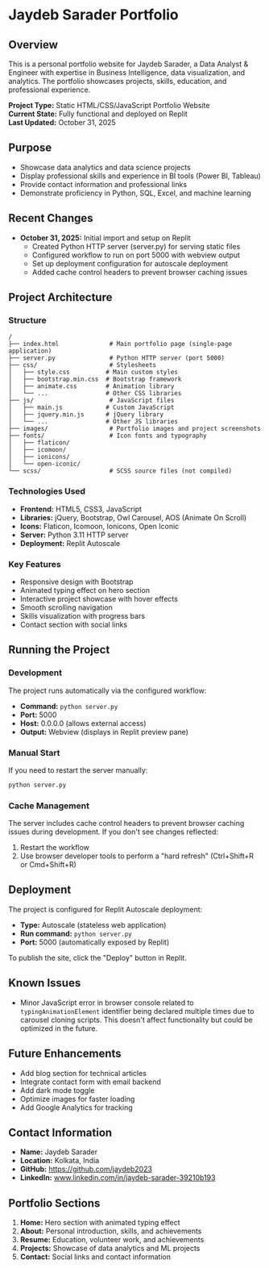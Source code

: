 # Jaydeb Sarader Portfolio

## Overview
This is a personal portfolio website for Jaydeb Sarader, a Data Analyst & Engineer with expertise in Business Intelligence, data visualization, and analytics. The portfolio showcases projects, skills, education, and professional experience.

**Project Type:** Static HTML/CSS/JavaScript Portfolio Website  
**Current State:** Fully functional and deployed on Replit  
**Last Updated:** October 31, 2025

## Purpose
- Showcase data analytics and data science projects
- Display professional skills and experience in BI tools (Power BI, Tableau)
- Provide contact information and professional links
- Demonstrate proficiency in Python, SQL, Excel, and machine learning

## Recent Changes
- **October 31, 2025:** Initial import and setup on Replit
  - Created Python HTTP server (server.py) for serving static files
  - Configured workflow to run on port 5000 with webview output
  - Set up deployment configuration for autoscale deployment
  - Added cache control headers to prevent browser caching issues

## Project Architecture

### Structure
```
/
├── index.html              # Main portfolio page (single-page application)
├── server.py               # Python HTTP server (port 5000)
├── css/                    # Stylesheets
│   ├── style.css          # Main custom styles
│   ├── bootstrap.min.css  # Bootstrap framework
│   ├── animate.css        # Animation library
│   └── ...                # Other CSS libraries
├── js/                     # JavaScript files
│   ├── main.js            # Custom JavaScript
│   ├── jquery.min.js      # jQuery library
│   └── ...                # Other JS libraries
├── images/                 # Portfolio images and project screenshots
├── fonts/                  # Icon fonts and typography
│   ├── flaticon/
│   ├── icomoon/
│   ├── ionicons/
│   └── open-iconic/
└── scss/                   # SCSS source files (not compiled)
```

### Technologies Used
- **Frontend:** HTML5, CSS3, JavaScript
- **Libraries:** jQuery, Bootstrap, Owl Carousel, AOS (Animate On Scroll)
- **Icons:** Flaticon, Icomoon, Ionicons, Open Iconic
- **Server:** Python 3.11 HTTP server
- **Deployment:** Replit Autoscale

### Key Features
- Responsive design with Bootstrap
- Animated typing effect on hero section
- Interactive project showcase with hover effects
- Smooth scrolling navigation
- Skills visualization with progress bars
- Contact section with social links

## Running the Project

### Development
The project runs automatically via the configured workflow:
- **Command:** `python server.py`
- **Port:** 5000
- **Host:** 0.0.0.0 (allows external access)
- **Output:** Webview (displays in Replit preview pane)

### Manual Start
If you need to restart the server manually:
```bash
python server.py
```

### Cache Management
The server includes cache control headers to prevent browser caching issues during development. If you don't see changes reflected:
1. Restart the workflow
2. Use browser developer tools to perform a "hard refresh" (Ctrl+Shift+R or Cmd+Shift+R)

## Deployment
The project is configured for Replit Autoscale deployment:
- **Type:** Autoscale (stateless web application)
- **Run command:** `python server.py`
- **Port:** 5000 (automatically exposed by Replit)

To publish the site, click the "Deploy" button in Replit.

## Known Issues
- Minor JavaScript error in browser console related to `typingAnimationElement` identifier being declared multiple times due to carousel cloning scripts. This doesn't affect functionality but could be optimized in the future.

## Future Enhancements
- Add blog section for technical articles
- Integrate contact form with email backend
- Add dark mode toggle
- Optimize images for faster loading
- Add Google Analytics for tracking

## Contact Information
- **Name:** Jaydeb Sarader
- **Location:** Kolkata, India
- **GitHub:** https://github.com/jaydeb2023
- **LinkedIn:** www.linkedin.com/in/jaydeb-sarader-39210b193

## Portfolio Sections
1. **Home:** Hero section with animated typing effect
2. **About:** Personal introduction, skills, and achievements
3. **Resume:** Education, volunteer work, and achievements
4. **Projects:** Showcase of data analytics and ML projects
5. **Contact:** Social links and contact information
